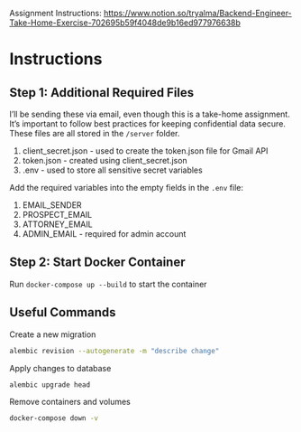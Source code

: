 Assignment Instructions:
https://www.notion.so/tryalma/Backend-Engineer-Take-Home-Exercise-702695b59f4048de9b16ed977976638b

# Instructions

## Step 1: Additional Required Files
I’ll be sending these via email, even though this is a take-home assignment. It’s important to follow best practices for keeping confidential data secure. These files are all stored in the `/server` folder.
1. client_secret.json - used to create the token.json file for Gmail API
2. token.json - created using client_secret.json
3. .env - used to store all sensitive secret variables

Add the required variables into the empty fields in the `.env` file:
1. EMAIL_SENDER
2. PROSPECT_EMAIL
3. ATTORNEY_EMAIL
4. ADMIN_EMAIL - required for admin account

## Step 2: Start Docker Container
Run `docker-compose up --build` to start the container

## Useful Commands
Create a new migration
```bash
alembic revision --autogenerate -m "describe change"
```

Apply changes to database
```bash
alembic upgrade head
```

Remove containers and volumes
```bash
docker-compose down -v
```
